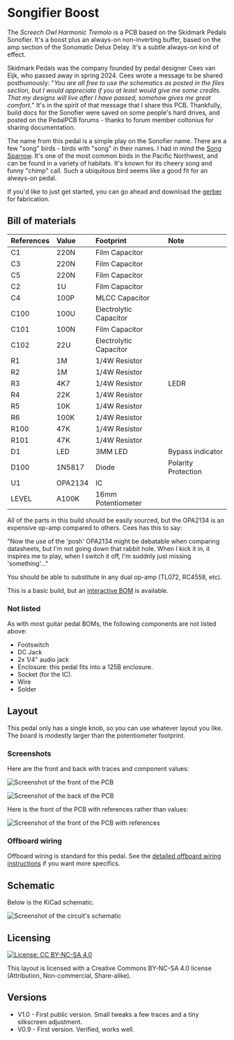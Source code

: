 # Songifier Boost

The *Screech Owl Harmonic Tremolo* is a PCB based on the Skidmark Pedals Sonofier. It's a boost plus an always-on non-inverting buffer, based on the amp section of the Sonomatic Delux Delay. It's a subtle always-on kind of effect.

Skidmark Pedals was the company founded by pedal designer Cees van Eijk, who passed away in spring 2024. Cees wrote a message to be shared posthumously: "*You are all free to use the schematics as posted in the files section, but I would appreciate if you at least would give me some credits. That my designs will live after I have passed, somehow gives me great comfort.*" It's in the spirit of that message that I share this PCB. Thankfully, build docs for the Sonofier were saved on some people's hard drives, and posted on the PedalPCB forums - thanks to forum member coltonius for sharing documentation.

The name from this pedal is a simple play on the Sonofier name. There are a few "song" birds - birds with "song" in their names. I had in mind the [Song Sparrow](https://ebird.org/species/sonspa). It's one of the most common birds in the Pacific Northwest, and can be found in a variety of habitats. It's known for its cheery song and funny "chimp" call. Such a ubiquitous bird seems like a good fit for an always-on pedal.

If you'd like to just get started, you can go ahead and download the [gerber](https://github.com/RWLPedal/music-pcbs/raw/refs/heads/main/SongifierBoost/Songifier.zip) for fabrication.

## Bill of materials

| References | Value   | Footprint              | Note                |
| :--------- | :------ | :--------------------- | :------------------ |
| C1         | 220N    | Film Capacitor         |                     |
| C3         | 220N    | Film Capacitor         |                     |
| C5         | 220N    | Film Capacitor         |                     |
| C2         | 1U      | Film Capacitor         |                     |
| C4         | 100P    | MLCC Capacitor         |                     |
| C100       | 100U    | Electrolytic Capacitor |                     |
| C101       | 100N    | Film Capacitor         |                     |
| C102       | 22U     | Electrolytic Capacitor |                     |
| R1         | 1M      | 1/4W Resistor          |                     |
| R2         | 1M      | 1/4W Resistor          |                     |
| R3         | 4K7     | 1/4W Resistor          | LEDR                |
| R4         | 22K     | 1/4W Resistor          |                     |
| R5         | 10K     | 1/4W Resistor          |                     |
| R6         | 100K    | 1/4W Resistor          |                     |
| R100       | 47K     | 1/4W Resistor          |                     |
| R101       | 47K     | 1/4W Resistor          |                     |
| D1         | LED     | 3MM LED                | Bypass indicator    |
| D100       | 1N5817  | Diode                  | Polarity Protection |
| U1         | OPA2134 | IC                     |                     |
| LEVEL      | A100K   | 16mm Potentiometer     |                     |


All of the parts in this build should be easily sourced, but the OPA2134 is an expensive op-amp compared to others. Cees has this to say:

"Now the use of the 'posh' OPA2134 might be debatable when comparing datasheets, but I'm not going down that rabbit hole. When I kick it in, it inspires me to play, when I switch it off, I'm suddnly just missing 'something'..."

You should be able to substitute in any dual op-amp (TL072, RC4558, etc).

This is a basic build, but an [interactive BOM](https://html-preview.github.io/?url=https://github.com/RWLPedal/music-pcbs/blob/main/SongifierBoost/interactive_bom.html) is available.

### Not listed

As with most guitar pedal BOMs, the following components are not listed above:

* Footswitch
* DC Jack
* 2x 1/4" audio jack
* Enclosure: this pedal fits into a 125B enclosure.
* Socket (for the IC).
* Wire
* Solder

## Layout

This pedal only has a single knob, so you can use whatever layout you like. The board is modestly larger than the potentiometer footprint.

### Screenshots

Here are the front and back with traces and component values:

![Screenshot of the front of the PCB](images/pcb_front.png?raw=true)

![Screenshot of the back of the PCB](images/pcb_back.png?raw=true)

Here is the front of the PCB with references rather than values:

![Screenshot of the front of the PCB with references](images/pcb_references.png?raw=true)

### Offboard wiring

Offboard wiring is standard for this pedal. See the [detailed offboard wiring instructions](https://github.com/RWLPedal/music-pcbs/blob/main/instructions/WIRING.md) if you want more specifics.

## Schematic

Below is the KiCad schematic.

![Screenshot of the circuit's schematic](images/schematic.png?raw=true)

## Licensing

[![License: CC BY-NC-SA 4.0](https://licensebuttons.net/l/by-nc-sa/4.0/80x15.png)](https://creativecommons.org/licenses/by-nc-sa/4.0/)

This layout is licensed with a Creative Commons BY-NC-SA 4.0 license (Attribution, Non-commercial, Share-alike).

## Versions

* V1.0 - First public version. Small tweaks a few traces and a tiny silkscreen adjustment.
* V0.9 - First version. Verified, works well.